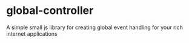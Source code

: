 # global-controller
A simple small js library for creating global event handling for your rich internet applications
